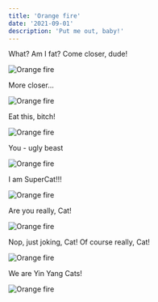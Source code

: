 ```yaml
---
title: 'Orange fire'
date: '2021-09-01'
description: 'Put me out, baby!'
---
```


What? Am I fat? Come closer, dude!

![Orange fire](https://scontent.frix2-1.fna.fbcdn.net/v/t1.6435-9/121226266_1862797957223128_3215849055421128844_n.jpg?_nc_cat=106&ccb=1-5&_nc_sid=8bfeb9&_nc_ohc=bV_bdPH47YQAX_5S7O8&tn=ZkmFgKSNSy3aRyt5&_nc_ht=scontent.frix2-1.fna&oh=122994687c5d0c1c161471f4dabcc9ae&oe=6154B473 'Orange fire')

More closer...

![Orange fire](https://scontent.frix2-1.fna.fbcdn.net/v/t1.6435-9/116441099_1787806224722302_3635775880970164681_n.jpg?_nc_cat=111&ccb=1-5&_nc_sid=8bfeb9&_nc_ohc=ZBESypbAv94AX9RbDgs&_nc_ht=scontent.frix2-1.fna&oh=880176ebeae1143d6ae9ec25efa59a5a&oe=6153ED03 'Orange fire')

Eat this, bitch!

![Orange fire](https://scontent.frix2-1.fna.fbcdn.net/v/t1.6435-9/78885073_1521898007979793_4331241580464701440_n.jpg?_nc_cat=109&ccb=1-5&_nc_sid=730e14&_nc_ohc=AbFdHuvM7-8AX9cXulU&_nc_ht=scontent.frix2-1.fna&oh=c7a396a902d7a794f11930794b848585&oe=6153CCBE 'Orange fire')

You - ugly beast

![Orange fire](https://scontent.frix2-1.fna.fbcdn.net/v/t1.6435-9/44143568_1134298016739796_5290361451867799552_n.jpg?_nc_cat=107&ccb=1-5&_nc_sid=730e14&_nc_ohc=ZT_DdnJCSTYAX_fE6lb&tn=ZkmFgKSNSy3aRyt5&_nc_ht=scontent.frix2-1.fna&oh=0ccb0c19a126c6a3c1bd2a103c71a90b&oe=615500B0 'Orange fire')

I am SuperCat!!!

![Orange fire](https://scontent.frix2-1.fna.fbcdn.net/v/t1.6435-9/118311571_1810644529105138_3893839247610513575_n.jpg?_nc_cat=103&ccb=1-5&_nc_sid=8bfeb9&_nc_ohc=DVoDXDFVFx8AX8lrxNp&tn=ZkmFgKSNSy3aRyt5&_nc_ht=scontent.frix2-1.fna&oh=e47aabafc4a66a2ab5b3ddeaec606f9d&oe=61569BEF 'Orange fire')

Are you really, Cat!

![Orange fire](https://scontent.frix2-1.fna.fbcdn.net/v/t1.6435-9/78289969_1521930611309866_4519292295408779264_n.jpg?_nc_cat=110&ccb=1-5&_nc_sid=730e14&_nc_ohc=qBhtsjmI48MAX_Jf0VC&_nc_ht=scontent.frix2-1.fna&oh=c2b7bc268fa617fe62e904db03a45766&oe=61559F4E 'Orange fire')

Nop, just joking, Cat! Of course really, Cat!

![Orange fire](https://scontent.frix2-1.fna.fbcdn.net/v/t1.6435-9/42359166_1115658605270404_7060802221738295296_n.jpg?_nc_cat=105&ccb=1-5&_nc_sid=730e14&_nc_ohc=AGvjJud5DHwAX-_JOwq&tn=ZkmFgKSNSy3aRyt5&_nc_ht=scontent.frix2-1.fna&oh=dbd40f4c52c81a2bd78c73f3cddec6e2&oe=6153951A 'Orange fire')

We are Yin Yang Cats!

![Orange fire](https://scontent.frix2-1.fna.fbcdn.net/v/t1.6435-9/129734903_1923833574452899_1914651486480982920_n.jpg?_nc_cat=101&ccb=1-5&_nc_sid=8bfeb9&_nc_ohc=RIpfGuq2z1wAX94fli0&_nc_ht=scontent.frix2-1.fna&oh=bba1352b1872ca5259311e65e77abbba&oe=61542751 'Orange fire')
